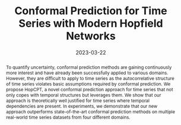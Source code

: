 ---
title: "Conformal Prediction for Time Series with Modern Hopfield Networks"
date: 2023-03-22
publishDate:  2023-03-22
authors: ["**Andreas Auer**, Martin Gauch, Daniel Klotz, Sepp Hochreiter "]
publication_types: ["2"]
abstract: "To quantify uncertainty, conformal prediction methods are gaining continuously more interest and have already been successfully applied to various domains. However, they are difficult to apply to time series as the autocorrelative structure of time series violates basic assumptions required by conformal prediction. We propose HopCPT, a novel conformal prediction approach for time series that not only copes with temporal structures but leverages them. We show that our approach is theoretically well justified for time series where temporal dependencies are present. In experiments, we demonstrate that our new approach outperforms state-of-the-art conformal prediction methods on multiple real-world time series datasets from four different domains."
featured: true
publication: "NeurIPS 2023"
links:
  - icon_pack: ai
    icon: arxiv
    name: Paper
    url: 'https://arxiv.org/abs/2303.12783'
  - icon_pack: fas
    icon: blog # dataverse
    name: Blog
    url: 'https://apointa.github.io/'
  - icon_pack: fab
    icon: github
    name: Code
    url: 'https://github.com/ml-jku/HopCPT'
---